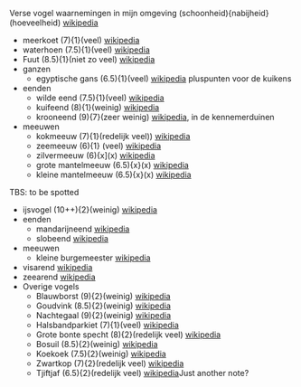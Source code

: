 Verse vogel waarnemingen in mijn omgeving (schoonheid){nabijheid}(hoeveelheid) [wikipedia](https://nl.wikipedia.org/wiki/Vogels)

- meerkoet (7){1}(veel) [wikipedia](https://nl.wikipedia.org/wiki/Meerkoet)
- waterhoen (7.5){1}(veel) [wikipedia](https://nl.wikipedia.org/wiki/Waterhoen)
- Fuut (8.5){1}(niet zo veel) [wikipedia](https://nl.wikipedia.org/wiki/Fuut)
- ganzen
	- egyptische gans (6.5){1}(veel) [wikipedia](https://nl.wikipedia.org/wiki/Nijlgans) pluspunten voor de kuikens
- eenden
	- wilde eend (7.5){1}(veel) [wikipedia](https://nl.wikipedia.org/wiki/Wilde_eend)
	- kuifeend (8){1}(weinig) [wikipedia](https://nl.wikipedia.org/wiki/Kuifeend)
	- krooneend (9){7}(zeer weinig) [wikipedia](https://nl.wikipedia.org/wiki/Krooneend), in de kennemerduinen
- meeuwen
	- kokmeeuw (7){1}(redelijk veel)) [wikipedia](https://nl.wikipedia.org/wiki/Kokmeeuw) 
	- zeemeeuw (6){1} (veel) [wikipedia](https://nl.wikipedia.org/wiki/Zilvermeeuw) 
	- zilvermeeuw (6){x](x) [wikipedia](https://nl.wikipedia.org/wiki/Zilvermeeuw)
	- grote mantelmeeuw (6.5){x}(x) [wikipedia](https://nl.wikipedia.org/wiki/Grote_mantelmeeuw)
	- kleine mantelmeeuw (6.5){x}(x) [wikipedia](https://nl.wikipedia.org/wiki/Kleine_mantelmeeuw) 

TBS: to be spotted
- ijsvogel (10++){2}(weinig) [wikipedia](https://nl.wikipedia.org/wiki/IJsvogel)
- eenden
	- mandarijneend [wikipedia](https://nl.wikipedia.org/wiki/Mandarijneend)
	- slobeend [wikipedia](https://nl.wikipedia.org/wiki/Slobeend)
- meeuwen
    - kleine burgemeester [wikipedia](https://nl.wikipedia.org/wiki/Kleine_burgemeester)  
- visarend [wikipedia](https://nl.wikipedia.org/wiki/Visarend)
- zeearend [wikipedia](https://nl.wikipedia.org/wiki/Zeearend)
-  Overige vogels
	- Blauwborst (9){2}(weinig) [wikipedia](https://nl.wikipedia.org/wiki/Blauwborst)
	- Goudvink (8.5){2}(weinig) [wikipedia](https://nl.wikipedia.org/wiki/Goudvink)
	- Nachtegaal (9){2}(weinig) [wikipedia](https://nl.wikipedia.org/wiki/Nachtegaal)
	- Halsbandparkiet (7){1}(veel) [wikipedia](https://nl.wikipedia.org/wiki/Halsbandparkiet)
	- Grote bonte specht (8){2}(redelijk veel) [wikipedia](https://nl.wikipedia.org/wiki/Grote_bonte_specht)
	- Bosuil (8.5){2}(weinig) [wikipedia](https://nl.wikipedia.org/wiki/Bosuil)
	- Koekoek (7.5){2}(weinig) [wikipedia](https://nl.wikipedia.org/wiki/Koekoek_(vogel))
	- Zwartkop (7){2}(redelijk veel) [wikipedia](https://nl.wikipedia.org/wiki/Zwartkop)
	- Tjiftjaf (6.5){2}(redelijk veel) [wikipedia](https://nl.wikipedia.org/wiki/Tjiftjaf)Just another note?
